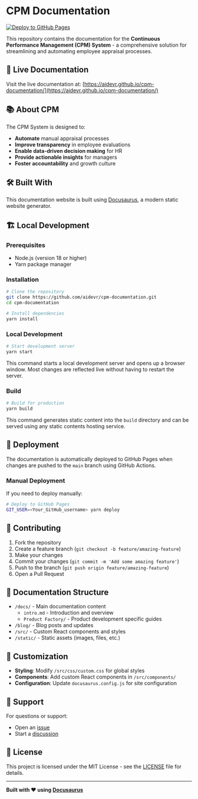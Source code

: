# CPM Documentation

[![Deploy to GitHub Pages](https://github.com/aidevr/cpm-documentation/actions/workflows/deploy.yml/badge.svg)](https://github.com/aidevr/cpm-documentation/actions/workflows/deploy.yml)

This repository contains the documentation for the **Continuous Performance Management (CPM) System** - a comprehensive solution for streamlining and automating employee appraisal processes.

## 🚀 Live Documentation

Visit the live documentation at: [https://aidevr.github.io/cpm-documentation/](https://aidevr.github.io/cpm-documentation/)

## 📚 About CPM

The CPM System is designed to:
- **Automate** manual appraisal processes
- **Improve transparency** in employee evaluations
- **Enable data-driven decision making** for HR
- **Provide actionable insights** for managers
- **Foster accountability** and growth culture

## 🛠️ Built With

This documentation website is built using [Docusaurus](https://docusaurus.io/), a modern static website generator.

## 🏗️ Local Development

### Prerequisites

- Node.js (version 18 or higher)
- Yarn package manager

### Installation

```bash
# Clone the repository
git clone https://github.com/aidevr/cpm-documentation.git
cd cpm-documentation

# Install dependencies
yarn install
```

### Local Development

```bash
# Start development server
yarn start
```

This command starts a local development server and opens up a browser window. Most changes are reflected live without having to restart the server.

### Build

```bash
# Build for production
yarn build
```

This command generates static content into the `build` directory and can be served using any static contents hosting service.

## 🚀 Deployment

The documentation is automatically deployed to GitHub Pages when changes are pushed to the `main` branch using GitHub Actions.

### Manual Deployment

If you need to deploy manually:

```bash
# Deploy to GitHub Pages
GIT_USER=<Your_GitHub_username> yarn deploy
```

## 📝 Contributing

1. Fork the repository
2. Create a feature branch (`git checkout -b feature/amazing-feature`)
3. Make your changes
4. Commit your changes (`git commit -m 'Add some amazing feature'`)
5. Push to the branch (`git push origin feature/amazing-feature`)
6. Open a Pull Request

## 📖 Documentation Structure

- `/docs/` - Main documentation content
  - `intro.md` - Introduction and overview
  - `Product Factory/` - Product development specific guides
- `/blog/` - Blog posts and updates
- `/src/` - Custom React components and styles
- `/static/` - Static assets (images, files, etc.)

## 🎨 Customization

- **Styling**: Modify `/src/css/custom.css` for global styles
- **Components**: Add custom React components in `/src/components/`
- **Configuration**: Update `docusaurus.config.js` for site configuration

## 📧 Support

For questions or support:
- Open an [issue](https://github.com/aidevr/cpm-documentation/issues)
- Start a [discussion](https://github.com/aidevr/cpm-documentation/discussions)

## 📄 License

This project is licensed under the MIT License - see the [LICENSE](LICENSE) file for details.

---

**Built with ❤️ using [Docusaurus](https://docusaurus.io/)**
